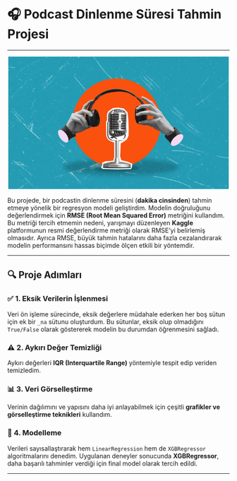 # 🎧 Podcast Dinlenme Süresi Tahmin Projesi

---

<p align="center">
  <img src="podcast.jpg" alt="Podcast Dinleme" width="500"/>
</p>


Bu projede, bir podcastin dinlenme süresini (**dakika cinsinden**) tahmin etmeye yönelik bir regresyon modeli geliştirdim. Modelin doğruluğunu değerlendirmek için **RMSE (Root Mean Squared Error)** metriğini kullandım. Bu metriği tercih etmemin nedeni, yarışmayı düzenleyen **Kaggle** platformunun resmi değerlendirme metriği olarak RMSE’yi belirlemiş olmasıdır. Ayrıca RMSE, büyük tahmin hatalarını daha fazla cezalandırarak modelin performansını hassas biçimde ölçen etkili bir yöntemdir.

---

## 🔍 Proje Adımları

### ✅ 1. Eksik Verilerin İşlenmesi
Veri ön işleme sürecinde, eksik değerlere müdahale ederken her boş sütun için ek bir `_na` sütunu oluşturdum. Bu sütunlar, eksik olup olmadığını `True/False` olarak göstererek modelin bu durumdan öğrenmesini sağladı.

### ⚠️ 2. Aykırı Değer Temizliği
Aykırı değerleri **IQR (Interquartile Range)** yöntemiyle tespit edip veriden temizledim.

### 📊 3. Veri Görselleştirme
Verinin dağılımını ve yapısını daha iyi anlayabilmek için çeşitli **grafikler ve görselleştirme teknikleri** kullandım.

### 🧠 4. Modelleme
Verileri sayısallaştırarak hem `LinearRegression` hem de `XGBRegressor` algoritmalarını denedim. Uygulanan deneyler sonucunda **XGBRegressor**, daha başarılı tahminler verdiği için final model olarak tercih edildi.

---
